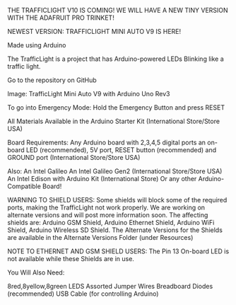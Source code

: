 THE TRAFFICLIGHT V10 IS COMING! WE WILL HAVE  A NEW TINY VERSION WITH THE ADAFRUIT PRO TRINKET!

NEWEST VERSION: TRAFFICLIGHT MINI AUTO V9 IS HERE!

Made using Arduino

The TrafficLight is a project that has Arduino-powered LEDs Blinking like a traffic light.

Go to the repository on GitHub



Image: TrafficLight Mini Auto V9 with Arduino Uno Rev3

To go  into Emergency Mode:
Hold the Emergency Button and press RESET

All Materials Available in the Arduino Starter Kit (International Store/Store USA)

Board Requirements:
Any Arduino board with 2,3,4,5 digital ports an on-board LED (recommended), 5V port, RESET button (recommended) and GROUND port (International Store/Store USA)

Also:
An Intel Galileo
An Intel Galileo Gen2 (International Store/Store USA)
An Intel Edison with Arduino Kit (International Store)
Or any other Arduino-Compatible Board!

WARNING TO SHIELD USERS: Some shields will block some of the required ports, making the 
TrafficLight not work properly. We are working on alternate versions and will post more information soon.
The affecting shields are: Arduino GSM Shield, Arduino Ethernet Shield, Arduino WiFi Shield, Arduino Wireless SD Shield.
The Alternate Versions for the Shields are available in the Alternate Versions Folder (under Resources)

NOTE TO ETHERNET AND GSM SHIELD USERS: The Pin 13 On-board LED is not available while these Shields are in use.


You Will Also Need:

8red,8yellow,8green LEDS
Assorted Jumper Wires
Breadboard
Diodes (recommended)
USB Cable (for controlling Arduino)
